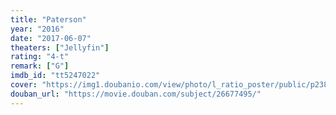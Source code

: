```yaml
---
title: "Paterson"
year: "2016"
date: "2017-06-07"
theaters: ["Jellyfin"]
rating: "4-t"
remark: ["G"]
imdb_id: "tt5247022"
cover: "https://img1.doubanio.com/view/photo/l_ratio_poster/public/p2385215679.jpg"
douban_url: "https://movie.douban.com/subject/26677495/"
---
```

